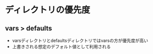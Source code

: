 # ディレクトリの優先度
## vars > defaults
- varsディレクトリとdefaultsディレクトリではvarsの方が優先度が高い
- 上書きされる想定のデフォルト値として利用される

